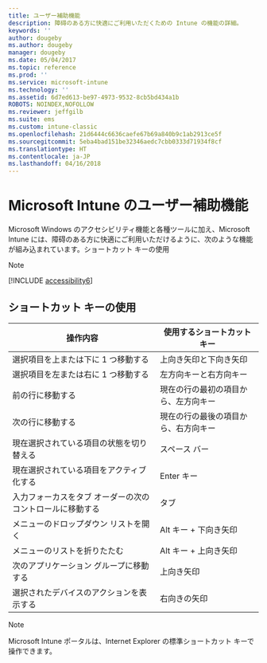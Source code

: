 ```yaml
---
title: ユーザー補助機能
description: 障碍のある方に快適にご利用いただくための Intune の機能の詳細。
keywords: ''
author: dougeby
ms.author: dougeby
manager: dougeby
ms.date: 05/04/2017
ms.topic: reference
ms.prod: ''
ms.service: microsoft-intune
ms.technology: ''
ms.assetid: 6d7ed613-be97-4973-9532-8cb5bd434a1b
ROBOTS: NOINDEX,NOFOLLOW
ms.reviewer: jeffgilb
ms.suite: ems
ms.custom: intune-classic
ms.openlocfilehash: 21d6444c6636caefe67b69a840b9c1ab2913ce5f
ms.sourcegitcommit: 5eba4bad151be32346aedc7cbb0333d71934f8cf
ms.translationtype: HT
ms.contentlocale: ja-JP
ms.lasthandoff: 04/16/2018
---
```

# <a name="accessibility-features-of-microsoft-intune"></a>Microsoft Intune のユーザー補助機能
Microsoft Windows のアクセシビリティ機能と各種ツールに加え、Microsoft Intune には、障碍のある方に快適にご利用いただけるように、次のような機能が組み込まれています。ショートカット キーの使用

> [!NOTE]
> [!INCLUDE [accessibility6](./includes/accessibility6_md.md)]

## <a name="using-keyboard-shortcuts"></a>ショートカット キーの使用

|                        操作内容                         |            使用するショートカット キー             |
|-----------------------------------------------------------|---------------------------------------------------|
|          選択項目を上または下に 1 つ移動する          |                 上向き矢印と下向き矢印                 |
|        選択項目を左または右に 1 つ移動する         |               左方向キーと右方向キー                |
|                 前の行に移動する                  | 現在の行の最初の項目から、左方向キー |
|                   次の行に移動する                    | 現在の行の最後の項目から、右方向キー |
|      現在選択されている項目の状態を切り替える      |                     スペース バー                      |
|           現在選択されている項目をアクティブ化する            |                       Enter キー                       |
| 入力フォーカスをタブ オーダーの次のコントロールに移動する |                        タブ                        |
|             メニューのドロップダウン リストを開く             |                 Alt キー + 下向き矢印                  |
|                メニューのリストを折りたたむ                |                  Alt キー + 上向き矢印                   |
|            次のアプリケーション グループに移動する             |                     上向き矢印                      |
|         選択されたデバイスのアクションを表示する         |                    右向きの矢印                    |

> [!NOTE]
> Microsoft Intune ポータルは、Internet Explorer の標準ショートカット キーで操作できます。
